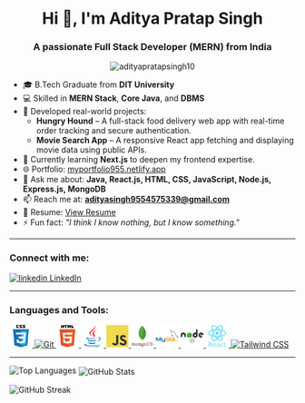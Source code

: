 <h1 align="center">Hi 👋, I'm Aditya Pratap Singh</h1>
<h3 align="center">A passionate Full Stack Developer (MERN) from India</h3>

<p align="center">
  <img src="https://komarev.com/ghpvc/?username=adityapratapsingh10&label=Profile%20views&color=0e75b6&style=flat" alt="adityapratapsingh10" />
</p>

- 🎓 B.Tech Graduate from **DIT University**  
- 💻 Skilled in **MERN Stack**, **Core Java**, and **DBMS**
- 🚀 Developed real-world projects:
  - **Hungry Hound** – A full-stack food delivery web app with real-time order tracking and secure authentication.
  - **Movie Search App** – A responsive React app fetching and displaying movie data using public APIs.
- 🌱 Currently learning **Next.js** to deepen my frontend expertise.
- 🌐 Portfolio: [myportfolio955.netlify.app](https://myportfolio955.netlify.app/)
- 💬 Ask me about: **Java, React.js, HTML, CSS, JavaScript, Node.js, Express.js, MongoDB**
- 📫 Reach me at: **adityasingh9554575339@gmail.com**
- 📄 Resume: [View Resume](https://drive.google.com/file/d/1N5shJz21W_XAT7sm_znAAq_41c1v_fjo/view?usp=sharing)
- ⚡ Fun fact: _"I think I know nothing, but I know something."_

---

<h3 align="left">Connect with me:</h3>
<p align="left">
  <a href="https://www.linkedin.com/in/adityapratapsingh9/" target="_blank">
    <img src="https://cdn.jsdelivr.net/npm/simple-icons@v3/icons/linkedin.svg" alt="linkedin" height="30" width="40" />
    LinkedIn
  </a>
</p>

---

<h3 align="left">Languages and Tools:</h3>
<p align="left">
  <a href="https://www.w3schools.com/css/" target="_blank"> <img src="https://raw.githubusercontent.com/devicons/devicon/master/icons/css3/css3-original-wordmark.svg" alt="CSS" width="40" height="40"/> </a>
  <a href="https://git-scm.com/" target="_blank"> <img src="https://www.vectorlogo.zone/logos/git-scm/git-scm-icon.svg" alt="Git" width="40" height="40"/> </a>
  <a href="https://www.w3.org/html/" target="_blank"> <img src="https://raw.githubusercontent.com/devicons/devicon/master/icons/html5/html5-original-wordmark.svg" alt="HTML" width="40" height="40"/> </a>
  <a href="https://www.java.com" target="_blank"> <img src="https://raw.githubusercontent.com/devicons/devicon/master/icons/java/java-original.svg" alt="Java" width="40" height="40"/> </a>
  <a href="https://developer.mozilla.org/en-US/docs/Web/JavaScript" target="_blank"> <img src="https://raw.githubusercontent.com/devicons/devicon/master/icons/javascript/javascript-original.svg" alt="JavaScript" width="40" height="40"/> </a>
  <a href="https://www.mongodb.com/" target="_blank"> <img src="https://raw.githubusercontent.com/devicons/devicon/master/icons/mongodb/mongodb-original-wordmark.svg" alt="MongoDB" width="40" height="40"/> </a>
  <a href="https://www.mysql.com/" target="_blank"> <img src="https://raw.githubusercontent.com/devicons/devicon/master/icons/mysql/mysql-original-wordmark.svg" alt="MySQL" width="40" height="40"/> </a>
  <a href="https://nodejs.org" target="_blank"> <img src="https://raw.githubusercontent.com/devicons/devicon/master/icons/nodejs/nodejs-original-wordmark.svg" alt="Node.js" width="40" height="40"/> </a>
  <a href="https://reactjs.org/" target="_blank"> <img src="https://raw.githubusercontent.com/devicons/devicon/master/icons/react/react-original-wordmark.svg" alt="React" width="40" height="40"/> </a>
  <a href="https://tailwindcss.com/" target="_blank"> <img src="https://www.vectorlogo.zone/logos/tailwindcss/tailwindcss-icon.svg" alt="Tailwind CSS" width="40" height="40"/> </a>
</p>

---

<p><img align="left" src="https://github-readme-stats.vercel.app/api/top-langs?username=adityapratapsingh10&show_icons=true&locale=en&layout=compact" alt="Top Languages" /></p>

<p>&nbsp;<img align="center" src="https://github-readme-stats.vercel.app/api?username=adityapratapsingh10&show_icons=true&locale=en" alt="GitHub Stats" /></p>

<p><img align="center" src="https://github-readme-streak-stats.herokuapp.com/?user=adityapratapsingh10" alt="GitHub Streak" /></p>
